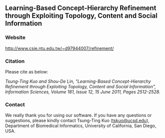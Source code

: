 Learning-Based Concept-Hierarchy Refinement through Exploiting Topology, Content and Social Information
-------------------------------------------------------------------------------------------------------

### Website

http://www.csie.ntu.edu.tw/~d97944007/refinement/

### Citation

Please cite as below:

*Tsung-Ting Kuo and Shou-De Lin, "Learning-Based Concept-Hierarchy Refinement through Exploiting Topology, Content and Social Information", Information Sciences, Volume 181, Issue 12, 15 June 2011, Pages 2512-2528.*

### Contact

We really thank you for using our software. If you have any questions or suggestions, please kindly contact Tsung-Ting Kuo (tskuo@ucsd.edu), Department of Biomedical Informatics, University of California, San Diego, USA.
